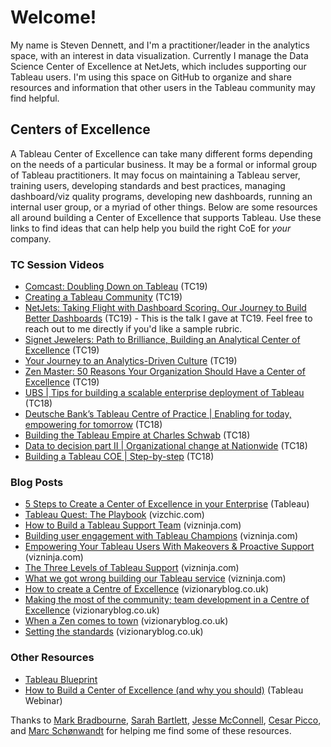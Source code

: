 # Welcome!

My name is Steven Dennett, and I'm a practitioner/leader in the analytics space, with an interest in data visualization. Currently I manage the Data Science Center of Excellence at NetJets, which includes supporting our Tableau users. I'm using this space on GitHub to organize and share resources and information that other users in the Tableau community may find helpful.

## Centers of Excellence
A Tableau Center of Excellence can take many different forms depending on the needs of a particular business.  It may be a formal or informal group of Tableau practitioners.  It may focus on maintaining a Tableau server, training users, developing standards and best practices, managing dashboard/viz quality programs, developing new dashboards, running an internal user group, or a myriad of other things.  Below are some resources all around building a Center of Excellence that supports Tableau.  Use these links to find ideas that can help help you build the right CoE for _your_ company.

### TC Session Videos
* [Comcast: Doubling Down on Tableau](https://tc19.tableau.com/learn/sessions/comcast-doubling-down-tableau) (TC19)
* [Creating a Tableau Community](https://tc19.tableau.com/learn/sessions/comcast-doubling-down-tableau) (TC19)
* [NetJets: Taking Flight with Dashboard Scoring. Our Journey to Build Better Dashboards](https://tc19.tableau.com/learn/sessions/netjets-taking-flight-dashboard-scoring-our-journey-build-better-dashboards) (TC19) - This is the talk I gave at TC19.  Feel free to reach out to me directly if you'd like a sample rubric.
* [Signet Jewelers: Path to Brilliance, Building an Analytical Center of Excellence](https://tc19.tableau.com/learn/sessions/signet-jewelers-path-brilliance-building-analytical-center-excellence) (TC19)
* [Your Journey to an Analytics-Driven Culture](https://tc19.tableau.com/learn/sessions/your-journey-analytics-driven-culture) (TC19)
* [Zen Master: 50 Reasons Your Organization Should Have a Center of Excellence](https://tc19.tableau.com/learn/sessions/zen-master-50-reasons-your-organization-should-have-center-excellence) (TC19)
* [UBS | Tips for building a scalable enterprise deployment of Tableau](https://tc18.tableau.com/learn/sessions/32519) (TC18)
* [Deutsche Bank’s Tableau Centre of Practice | Enabling for today, empowering for tomorrow](https://tc18.tableau.com/learn/sessions/32403) (TC18)
* [Building the Tableau Empire at Charles Schwab](https://tc18.tableau.com/learn/sessions/32524) (TC18)
* [Data to decision part II | Organizational change at Nationwide](https://tc18.tableau.com/learn/sessions/32402) (TC18)
* [Building a Tableau COE | Step-by-step](https://tc18.tableau.com/learn/sessions/32260) (TC18)

### Blog Posts
* [5 Steps to Create a Center of Excellence in your Enterprise](https://www.tableau.com/about/blog/2014/7/5-steps-create-center-excellence-your-enterprise-31598) (Tableau)
* [Tableau Quest: The Playbook](https://www.vizchic.com/tableauquest/) (vizchic.com)
* [How to Build a Tableau Support Team](https://vizninja.com/2016/02/08/how-to-build-a-tableau-support-team/) (vizninja.com)
* [Building user engagement with Tableau Champions](https://vizninja.com/2016/06/02/building-user-engagement-with-tableau-champions/) (vizninja.com)
* [Empowering Your Tableau Users With Makeovers & Proactive Support](https://vizninja.com/2016/11/21/empowering-your-tableau-users-with-makeovers-proactive-support/) (vizninja.com)
* [The Three Levels of Tableau Support](https://vizninja.com/2017/01/12/the-three-levels-of-tableau-support/) (vizninja.com)
* [What we got wrong building our Tableau service](https://vizninja.com/2017/05/02/what-we-got-wrong-building-our-tableau-service/) (vizninja.com)
* [How to create a Centre of Excellence](https://www.vizionaryblog.co.uk/post/how-to-create-a-centre-of-excellence) (vizionaryblog.co.uk)
* [Making the most of the community; team development in a Centre of Excellence](https://www.vizionaryblog.co.uk/post/making-the-most-of-the-community-team-development-in-a-centre-of-excellence) (vizionaryblog.co.uk)
* [When a Zen comes to town](https://www.vizionaryblog.co.uk/post/when-a-zen-comes-to-town) (vizionaryblog.co.uk)
* [Setting the standards](https://www.vizionaryblog.co.uk/post/setting-the-standards) (vizionaryblog.co.uk)

### Other Resources
* [Tableau Blueprint](https://help.tableau.com/current/blueprint/en-us/bp_overview.htm)
* [How to Build a Center of Excellence (and why you should)](https://www.tableau.com/learn/webinars/cap-center-of-excellence) (Tableau Webinar)


Thanks to [Mark Bradbourne](https://twitter.com/MarkBradbourne), [Sarah Bartlett](https://twitter.com/sarahlovesdata), [Jesse McConnell](https://twitter.com/mcconnellj), [Cesar Picco](https://twitter.com/CesarPicco), and [Marc Schønwandt](https://twitter.com/MarcSchonwandt) for helping me find some of these resources.
